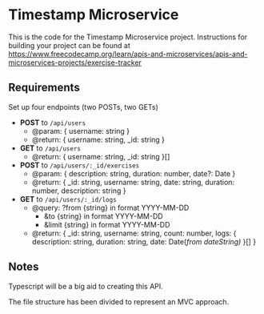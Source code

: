 # Timestamp Microservice

This is the code for the Timestamp Microservice project. Instructions for
building your project can be found
at https://www.freecodecamp.org/learn/apis-and-microservices/apis-and-microservices-projects/exercise-tracker

## Requirements

Set up four endpoints (two POSTs, two GETs)

- **POST** to `/api/users`
    - @param: { username: string }
    - @return: { username: string, _id: string }
- **GET** to `/api/users`
    - @return: { username: string, _id: string }[]
- **POST** to `/api/users/:_id/exercises`
    - @param: { description: string, duration: number, date?: Date }
    - @return: { _id: string, username: string, date: string, duration: number,
      description: string }
- **GET** to `/api/users/:_id/logs`
    - @query: ?from {string} in format YYYY-MM-DD
        - &to {string} in format YYYY-MM-DD
        - &limit {string} in format YYYY-MM-DD
    - @return: { _id: string, username: string, count: number, logs: {
      description: string, duration: string, date: Date(_from dateString)_ }[] }

## Notes

Typescript will be a big aid to creating this API.

The file structure has been divided to represent an MVC approach.